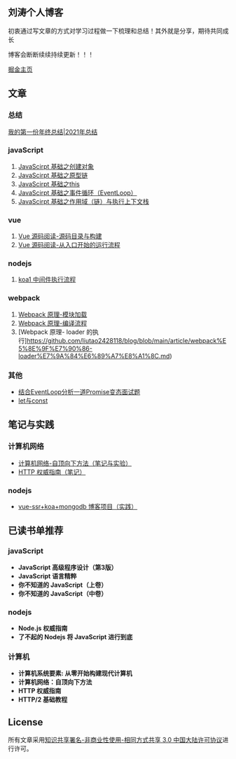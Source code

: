 ## 刘涛个人博客
初衷通过写文章的方式对学习过程做一下梳理和总结！其外就是分享，期待共同成长

博客会断断续续持续更新！！！

[掘金主页](https://juejin.cn/user/1943592290229719/posts)

## 文章

### 总结
[我的第一份年终总结|2021年总结](https://github.com/liutao2428118/blog/blob/main/article/2021%E5%B9%B4%E7%BB%88%E6%80%BB%E7%BB%93.md)

### javaScript
1. [JavaScirpt 基础之创建对象](https://github.com/liutao2428118/blog/blob/main/article/JavaScirpt%E5%9F%BA%E7%A1%80%E4%B9%8B%E5%88%9B%E5%BB%BA%E5%AF%B9%E8%B1%A1.md)
2. [JavaScirpt 基础之原型链](https://github.com/liutao2428118/blog/blob/main/article/JavaScirpt%E5%9F%BA%E7%A1%80%E4%B9%8B%E5%8E%9F%E5%9E%8B%E9%93%BE.md)
3. [JavaScirpt 基础之this](https://github.com/liutao2428118/blog/blob/main/article/JavaScirpt%E5%9F%BA%E7%A1%80%E4%B9%8Bthis.md)
4. [JavaScirpt 基础之事件循环（EventLoop）](https://github.com/liutao2428118/blog/blob/main/article/%E4%BA%8B%E4%BB%B6%E5%BE%AA%E7%8E%AF%EF%BC%88EventLoop%EF%BC%89.md)
5. [JavaScirpt 基础之作用域（链）与执行上下文栈](https://github.com/liutao2428118/blog/blob/main/article/JavaScirpt%E5%9F%BA%E7%A1%80%E4%B9%8B%E4%BD%9C%E7%94%A8%E5%9F%9F%EF%BC%88%E9%93%BE%EF%BC%89%E4%B8%8E%E6%89%A7%E8%A1%8C%E4%B8%8A%E4%B8%8B%E6%96%87%E6%A0%88.md)

### vue
1. [Vue 源码阅读-源码目录与构建](https://github.com/liutao2428118/blog/blob/main/article/Vue%E6%BA%90%E7%A0%81%E9%98%85%E8%AF%BB-%E6%BA%90%E7%A0%81%E7%9B%AE%E5%BD%95%E4%B8%8E%E6%9E%84%E5%BB%BA.md)
2. [Vue 源码阅读-从入口开始的运行流程](https://github.com/liutao2428118/blog/blob/main/article/Vue%E6%BA%90%E7%A0%81%E9%98%85%E8%AF%BB-%E4%BB%8E%E5%85%A5%E5%8F%A3%E5%BC%80%E5%A7%8B%E7%9A%84%E8%BF%90%E8%A1%8C%E6%B5%81%E7%A8%8B.md)

### nodejs
1. [koa1 中间件执行流程](https://github.com/liutao2428118/blog/blob/main/article/koa1.x%E4%B8%AD%E9%97%B4%E4%BB%B6%EF%BC%88middleware%EF%BC%89%E6%89%A7%E8%A1%8C%E6%B5%81%E7%A8%8B.md)

### webpack
1. [Webpack 原理-模块加载](https://github.com/liutao2428118/blog/blob/main/article/webpack%E5%8E%9F%E7%90%86-%E6%A8%A1%E5%9D%97%E5%8A%A0%E8%BD%BD.md)
2. [Webpack 原理-编译流程](https://github.com/liutao2428118/blog/blob/main/article/webpack%E5%8E%9F%E7%90%86-%E7%BC%96%E8%AF%91%E6%B5%81%E7%A8%8B.md)
3. [Webpack 原理- loader 的执行]https://github.com/liutao2428118/blog/blob/main/article/webpack%E5%8E%9F%E7%90%86-loader%E7%9A%84%E6%89%A7%E8%A1%8C.md)

### 其他
* [结合EventLoop分析一道Promise变态面试题](https://github.com/liutao2428118/blog/blob/main/article/%E7%BB%93%E5%90%88EventLoop%E5%88%86%E6%9E%90%E4%B8%80%E9%81%93Promise%E5%8F%98%E6%80%81%E9%9D%A2%E8%AF%95%E9%A2%98.md)
* [let与const](https://github.com/liutao2428118/blog/blob/main/article/let%E4%B8%8Econst.md)

## 笔记与实践

### 计算机网络
* [计算机网络-自顶向下方法（笔记与实验）](https://github.com/liutao2428118/computer-networking-lab-note)
* [HTTP 权威指南（笔记）](https://github.com/liutao2428118/http-note)

### nodejs
* [vue-ssr+koa+mongodb 博客项目（实践）](https://github.com/liutao2428118/blogs)

## 已读书单推荐
### javaScript
* **JavaScript 高级程序设计（第3版）**
* **JavaScript 语言精粹**
* **你不知道的 JavaScript（上卷）**
* **你不知道的 JavaScript（中卷）**

### nodejs
* **Node.js 权威指南**
* **了不起的 Nodejs 将 JavaScript 进行到底**

### 计算机
* **计算机系统要素: 从零开始构建现代计算机** 
* **计算机网络：自顶向下方法**
* **HTTP 权威指南**
* **HTTP/2 基础教程**

## License
所有文章采用[知识共享署名-非商业性使用-相同方式共享 3.0 中国大陆许可协议](https://creativecommons.org/licenses/by-nc-sa/3.0/cn/)进行许可。
